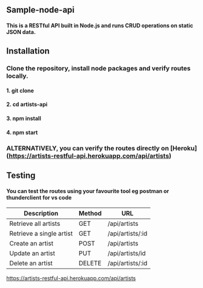 ## **Sample-node-api**
#### This is a RESTful API built in Node.js and runs CRUD operations on static JSON data.

## Installation
### Clone the repository, install node packages and verify routes locally.
#### 1. git clone 
#### 2. cd artists-api
#### 3. npm install
#### 4. npm start
### ALTERNATIVELY, you can verify the routes directly on [Heroku] (https://artists-restful-api.herokuapp.com/api/artists)

## Testing
#### You can test the routes using your favourite tool eg postman or thunderclient for vs code

Description             |Method | URL
------------------------|-------|-----
Retrieve all artists    | GET   | /api/artists
Retrieve a single artist| GET   | /api/artists/:id
Create an artist        | POST  | /api/artists
Update an artist        | PUT   | /api/artists/id
Delete an artist        | DELETE| /api/artists/:id








https://artists-restful-api.herokuapp.com/api/artists